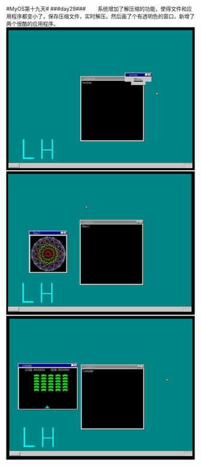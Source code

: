 #MyOS第十九天#
###day29###
　　系统增加了解压缩的功能，使得文件和应用程序都变小了，保存压缩文件，实时解压。然后画了个有透明色的窗口，新增了两个很酷的应用程序。![](MyOS.jpg)![](MyOS1.jpg)![](MyOS2.jpg)